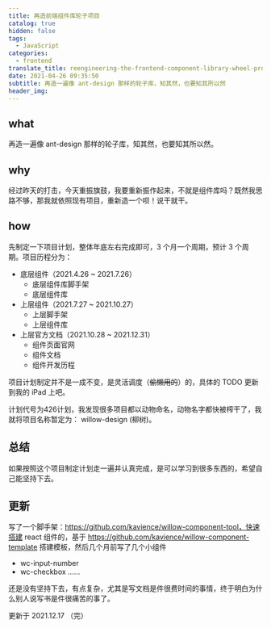 ```yaml
---
title: 再造前端组件库轮子项目
catalog: true
hidden: false
tags:
  - JavaScript
categories:
  - frontend
translate_title: reengineering-the-frontend-component-library-wheel-project
date: 2021-04-26 09:35:50
subtitle: 再造一遍像 ant-design 那样的轮子库，知其然，也要知其所以然
header_img:
---
```


## what
再造一遍像 ant-design 那样的轮子库，知其然，也要知其所以然。

## why

经过昨天的打击，今天重振旗鼓，我要重新振作起来，不就是组件库吗？既然我思路不够，那我就依照现有项目，重新造一个呗！说干就干。

## how

先制定一下项目计划，整体年底左右完成即可，3 个月一个周期，预计 3 个周期。项目历程分为：
- 底层组件（2021.4.26 ~ 2021.7.26）
  - 底层组件库脚手架
  - 底层组件库
- 上层组件（2021.7.27 ~ 2021.10.27）
  - 上层脚手架
  - 上层组件库
- 上层官方文档（2021.10.28 ~ 2021.12.31）
  - 组件页面官网
  - 组件文档
  - 组件开发历程

项目计划制定并不是一成不变，是灵活调度（~~偷懒用的~~）的，具体的 TODO 更新到我的 iPad 上吧。

计划代号为426计划，我发现很多项目都以动物命名，动物名字都快被榨干了，我就将项目名称暂定为： willow-design (柳树)。
## 总结

如果按照这个项目制定计划走一遍并认真完成，是可以学习到很多东西的，希望自己能坚持下去。


## 更新
写了一个脚手架：https://github.com/kavience/willow-component-tool，快速搭建 react 组件的，基于 https://github.com/kavience/willow-component-template 搭建模板，然后几个月前写了几个小组件
- wc-input-number
- wc-checkbox
......

还是没有坚持下去，有点复杂，尤其是写文档是件很费时间的事情，终于明白为什么别人说写书是件很痛苦的事了。

更新于 2021.12.17
（完）